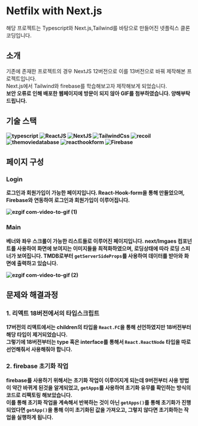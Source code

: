 # Netfilx with Next.js

해당 프로젝트는 Typescript와 Next.js,Tailwind를 바탕으로 만들어진 넷플릭스 클론 코딩입니다.

## 소개

기존에 존재한 프로젝트의 경우 NextJS 12버전으로 이를 13버전으로 바꿔 제작해본 프로젝트입니다.</br>
Next.js에서 Tailwind와 firebase를 학습해보고자 제작해보게 되었습니다. </br>
<b>보안 오류로 인해 배포한 웹페이지에 방문이 되지 않아 GIF를 첨부하였습니다. 양해부탁드립니다.<b>

## 기술 스택

![typescript](https://img.shields.io/badge/typescript-3178C6?style=for-the-badge&logo=typescript&logoColor=ffffff)
![ReactJS](https://img.shields.io/badge/React-000?style=for-the-badge&logo=react)
![NextJS](https://img.shields.io/badge/Next-444444?style=for-the-badge&logo=Next.js)
![TailwindCss](https://img.shields.io/badge/tailwindcss-06B6D4?style=for-the-badge&logo=tailwindcss&logoColor=ffffff)
![recoil](https://img.shields.io/badge/reCoil-412991?style=for-the-badge&logo=recoil&logoColor=ffffff)
![themoviedatabase](https://img.shields.io/badge/themoviedatabase-01B4E4?style=for-the-badge&logo=themoviedatabase&logoColor=ffffff)
![reacthookform](https://img.shields.io/badge/reacthookform-EC5990?style=for-the-badge&logo=reacthookform&logoColor=ffffff)
![Firebase](https://img.shields.io/badge/firebase-FFCA28?style=for-the-badge&logo=firebase&logoColor=ffffff)

## 페이지 구성

### Login

로그인과 회원가입이 가능한 페이지입니다.
React-Hook-form을 통해 만들었으며, Firebase와 연동하여 로그인과 회원가입이 이루어집니다.

![ezgif com-video-to-gif (1)](https://github.com/SeungGukYoo/Netflix-wtih-Next13-Typescript/assets/119836116/eedaa243-816f-48a0-8ce2-f190ebaf5a66)

### Main

베너와 좌우 스크롤이 가능한 리스트들로 이루어진 페이지입니다.
next/Imgaes 컴포넌트를 사용하여 화면에 보여지는 이미지들을 최적화하였으며, 로딩상태에 따라 로딩 스피너가 보여집니다.
TMDB로부터 `getServerSideProps`를 사용하여 데이터를 받아와 화면에 출력하고 있습니다.

![ezgif com-video-to-gif (2)](https://github.com/SeungGukYoo/Netflix-wtih-Next13-Typescript/assets/119836116/c2f81913-095f-4ef1-a1b3-4e9ec9edd021)

## 문제와 해결과정

### 1. 리액트 18버전에서의 타입스크립트

17버전의 리액트에서는 children의 타입을 `React.FC`을 통해 선언하였지만 18버전부터 해당 타입이 제거되었습니다.</br>
그렇기에 18버전부터는 type 혹은 interface를 통해서 `React.ReactNode` 타입을 따로 선언해줘서 사용해줘야 합니다.

### 2. firebase 초기화 작업

firebase를 사용하기 위해서는 초기화 작업이 이루어지게 되는데 9버전부터 사용 방법이 약간 바뀌게 된것을 알게되었고, `getApps`를 사용하여 초기화 유무를 확인하는 방식의 코드로 리팩토링 해보았습니다.<br>
이를 통해 초기화 작업을 계속해서 반복하는 것이 아닌 `getApps()`를 통해 초기화가 진행되었다면 `getApp()`을 통해 이미 초기화된 값을 가져오고, 그렇지 않다면 초기화하는 작업을 실행하게 됩니다.
